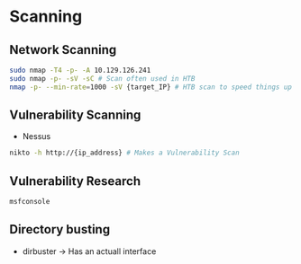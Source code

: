 # Scanning


## Network Scanning

```sh
sudo nmap -T4 -p- -A 10.129.126.241
sudo nmap -p- -sV -sC # Scan often used in HTB
nmap -p- --min-rate=1000 -sV {target_IP} # HTB scan to speed things up
```

## Vulnerability Scanning

- Nessus

```sh
nikto -h http://{ip_address} # Makes a Vulnerability Scan
```

## Vulnerability Research

```sh
msfconsole
```

## Directory busting

- dirbuster -> Has an actuall interface

```

```
